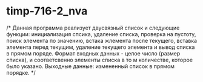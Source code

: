 # timp-716-2_nva
/*
Данная программа реализует двусвязный список и следующие функции: инициализация спсика, удаление списка, проверка на пустоту, поиск элемента по значению, встака жлемента после текущего, вставка элемента перед текущим, удаление текущего элемента и вывод списка в прямом поряде.
Формат входных данных - целое число (размер списка), и соответсвенно элементы списка в то м количестве, которое было указано. Выходные данные: измененный список в прямом порядке.
*/
